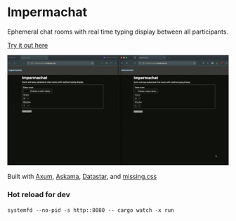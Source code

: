 # Impermachat

Ephemeral chat rooms with real time typing display between all participants.

[Try it out here](https://impermachat.emgemg.net/)

![Chat rooms example](hosting/impermachat-example.gif "impermachat-example")

Built with [Axum](https://github.com/tokio-rs/axum), [Askama](https://github.com/askama-rs/askama), [Datastar](https://data-star.dev/), and [missing.css](https://missing.style/)

### Hot reload for dev
`systemfd --no-pid -s http::8080 -- cargo watch -x run`
